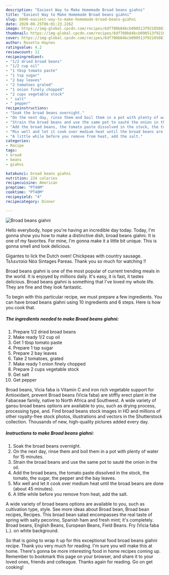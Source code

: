 ```yaml
---
description: "Easiest Way to Make Homemade Broad beans giahni"
title: "Easiest Way to Make Homemade Broad beans giahni"
slug: 6040-easiest-way-to-make-homemade-broad-beans-giahni
date: 2020-08-25T06:01:23.226Z
image: https://img-global.cpcdn.com/recipes/6df700b84bcb090513f9210508146646/751x532cq70/broad-beans-giahni-recipe-main-photo.jpg
thumbnail: https://img-global.cpcdn.com/recipes/6df700b84bcb090513f9210508146646/751x532cq70/broad-beans-giahni-recipe-main-photo.jpg
cover: https://img-global.cpcdn.com/recipes/6df700b84bcb090513f9210508146646/751x532cq70/broad-beans-giahni-recipe-main-photo.jpg
author: Rosetta Haynes
ratingvalue: 4.2
reviewcount: 11
recipeingredient:
- "1/2 dried broad beans"
- "1/2 cup oil"
- "1 tbsp tomato paste"
- "1 tsp sugar"
- "2 bay leaves"
- "2 tomatoes grated"
- "1 onion finely chopped"
- "2 cups vegetable stock"
- " salt"
- " pepper"
recipeinstructions:
- "Soak the broad beans overnight."
- "On the next day, rinse them and boil them in a pot with plenty of water for 15 minutes."
- "Strain the broad beans and use the same pot to sauté the onion in the oil."
- "Add the broad beans, the tomato paste dissolved in the stock, the tomato, the sugar, the pepper and the bay leaves."
- "Mix well and let it cook over medium heat until the broad beans are done (about 45 minutes)."
- "A little while before you remove from heat, add the salt."
categories:
- Recipe
tags:
- broad
- beans
- giahni

katakunci: broad beans giahni 
nutrition: 224 calories
recipecuisine: American
preptime: "PT40M"
cooktime: "PT40M"
recipeyield: "4"
recipecategory: Dinner

---
```



![Broad beans giahni](https://img-global.cpcdn.com/recipes/6df700b84bcb090513f9210508146646/751x532cq70/broad-beans-giahni-recipe-main-photo.jpg)

Hello everybody, hope you're having an incredible day today. Today, I'm gonna show you how to make a distinctive dish, broad beans giahni. It is one of my favorites. For mine, I'm gonna make it a little bit unique. This is gonna smell and look delicious.

Gigantes to lick the Dutch oven! Chickpeas with country sausage. Τελευταία Νέα Sintages Pareas. Thank you so much for watching !!

Broad beans giahni is one of the most popular of current trending meals in the world. It is enjoyed by millions daily. It's easy, it is fast, it tastes delicious. Broad beans giahni is something that I've loved my whole life. They are fine and they look fantastic.


To begin with this particular recipe, we must prepare a few ingredients. You can have broad beans giahni using 10 ingredients and 6 steps. Here is how you cook that.

<!--inarticleads1-->

##### The ingredients needed to make Broad beans giahni:

1. Prepare 1/2 dried broad beans
1. Make ready 1/2 cup oil
1. Get 1 tbsp tomato paste
1. Prepare 1 tsp sugar
1. Prepare 2 bay leaves
1. Take 2 tomatoes, grated
1. Make ready 1 onion finely chopped
1. Prepare 2 cups vegetable stock
1. Get  salt
1. Get  pepper


Broad beans, Vicia faba is Vitamin C and iron rich vegetable support for Antioxidant, prevent Broad beans (Vicia faba) are stiffly erect plant in the Fabaceae family, native to North Africa and Southwest. A wide variety of gansu broad beans options are available to you, such as drying process, processing type, and. Find broad beans stock images in HD and millions of other royalty-free stock photos, illustrations and vectors in the Shutterstock collection. Thousands of new, high-quality pictures added every day. 

<!--inarticleads2-->

##### Instructions to make Broad beans giahni:

1. Soak the broad beans overnight.
1. On the next day, rinse them and boil them in a pot with plenty of water for 15 minutes.
1. Strain the broad beans and use the same pot to sauté the onion in the oil.
1. Add the broad beans, the tomato paste dissolved in the stock, the tomato, the sugar, the pepper and the bay leaves.
1. Mix well and let it cook over medium heat until the broad beans are done (about 45 minutes).
1. A little while before you remove from heat, add the salt.


A wide variety of broad beans options are available to you, such as cultivation type, style. See more ideas about Broad bean, Broad bean recipes, Recipes. This broad bean salad encompasses the real taste of spring with salty pecorino, Spanish ham and fresh mint; it&#39;s completely. Broad beans, English Beans, European Beans, Field Beans. Fry (Vicia faba L.). on white background. 

So that is going to wrap it up for this exceptional food broad beans giahni recipe. Thank you very much for reading. I'm sure you will make this at home. There's gonna be more interesting food in home recipes coming up. Remember to bookmark this page on your browser, and share it to your loved ones, friends and colleague. Thanks again for reading. Go on get cooking!
